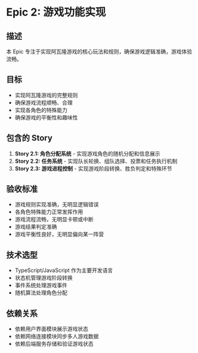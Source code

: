 # Epic 2: 游戏功能实现

## 描述

本 Epic 专注于实现阿瓦隆游戏的核心玩法和规则，确保游戏逻辑准确，游戏体验流畅。

## 目标

- 实现阿瓦隆游戏的完整规则
- 确保游戏流程顺畅、合理
- 实现各角色的特殊能力
- 确保游戏的平衡性和趣味性

## 包含的 Story

1. **Story 2.1: 角色分配系统** - 实现游戏角色的随机分配和信息展示
2. **Story 2.2: 任务系统** - 实现队长轮换、组队选择、投票和任务执行机制
3. **Story 2.3: 游戏进程控制** - 实现游戏阶段转换、胜负判定和特殊环节

## 验收标准

- 游戏规则实现准确，无明显逻辑错误
- 各角色特殊能力正常发挥作用
- 游戏流程流畅，无明显卡顿或中断
- 游戏结果判定准确
- 游戏平衡性良好，无明显偏向某一阵营

## 技术选型

- TypeScript/JavaScript 作为主要开发语言
- 状态机管理游戏阶段转换
- 事件系统处理游戏事件
- 随机算法处理角色分配

## 依赖关系

- 依赖用户界面模块展示游戏状态
- 依赖网络连接模块同步多人游戏数据
- 依赖后端服务存储和验证游戏状态
